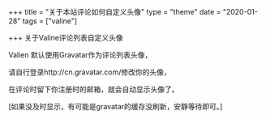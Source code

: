 +++
title = "关于本站评论如何自定义头像"
type = "theme"
date = "2020-01-28"
tags = ["valine"]

+++
关于Valine评论列表自定义头像



Valien 默认使用Gravatar作为评论列表头像，

请自行登录http://cn.gravatar.com/修改你的头像，

在评论时留下你注册时的邮箱，就会自动显示头像了。

[如果没及时显示，有可能是gravatar的缓存没刷新，安静等待即可。]